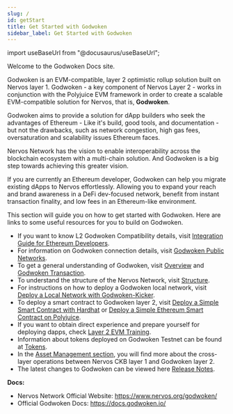 ```yaml
---
slug: /
id: getStart
title: Get Started with Godwoken
sidebar_label: Get Started with Godwoken
---
```

import useBaseUrl from "@docusaurus/useBaseUrl";

Welcome to the Godwoken Docs site.

Godwoken is an EVM-compatible, layer 2 optimistic rollup solution built on Nervos layer 1. Godwoken - a key component of Nervos Layer 2 - works in conjunction with the Polyjuice EVM framework in order to create a scalable EVM-compatible solution for Nervos, that is, **Godwoken**.

Godwoken aims to provide a solution for dApp builders who seek the advantages of Ethereum - Like it's build, good tools, and documentation - but not the drawbacks, such as network congestion, high gas fees, oversaturation and scalability issues Ethereum faces.

Nervos Network has the vision to enable interoperability across the blockchain ecosystem with a multi-chain solution. And Godwoken is a big step towards achieving this greater vision.

If you are currently an Ethereum developer, Godwoken can help you migrate existing dApps to Nervos effortlessly. Allowing you to expand your reach and brand awareness in a DeFi dev-focused network, benefit from instant transaction finality, and low fees in an Ethereum-like environment.

This section will guide you on how to get started with Godwoken. 
Here are links to some useful resources for you to build on Godwoken.

- If you want to know L2 Godwoken Compatibility details, visit [Integration Guide for Ethereum Developers](integration.md).
- For information on Godwoken connection details, visit [Godwoken Public Networks](connectionInfo.md).
- To get a general understanding of Godwoken, visit [Overview](overview.md) and [Godwoken Transaction](gwtxLife.md).
- To understand the structure of the Nervos Network, visit [Structure](structure.md).
- For instructions on how to deploy a Godwoken local network, visit [Deploy a Local Network with Godwoken-Kicker](deployLocalNetwork.md).
- To deploy a smart contract to Godwoken layer 2, visit [Deploy a Simple Smart Contract with Hardhat](deployContractHardhat.md) or [Deploy a Simple Ethereum Smart Contract on Polyjuice](evmTask2.md).
- If you want to obtain direct experience and prepare yourself for deploying dapps, check [Layer 2 EVM Training](evmIntro.md).
- Information about tokens deployed on Godwoken Testnet can be found at [Tokens](tokens.md).
- In the [Asset Management section](fastWithdrawal.md), you will find more about the cross-layer operations between Nervos CKB layer 1 and Godwoken layer 2.
- The latest changes to Godwoken can be viewed here [Release Notes](releaseNote3.md).


**Docs:**

- Nervos Network Official Website: https://www.nervos.org/godwoken/
- Official Godwoken Docs: https://docs.godwoken.io/

